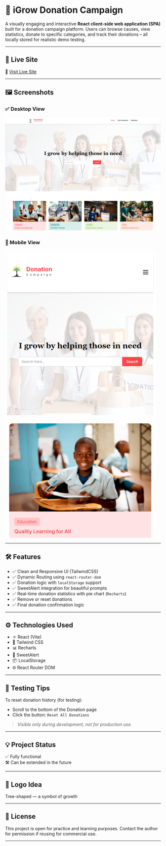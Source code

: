 # 🌱 iGrow Donation Campaign

A visually engaging and interactive **React client-side web application (SPA)** built for a donation campaign platform. Users can browse causes, view statistics, donate to specific categories, and track their donations – all locally stored for realistic demo testing.

---

## 🚀 Live Site

🔗 [Visit Live Site](https://your-vercel-live-url-here.vercel.app)

---

## 🖼️ Screenshots

### ✅ Desktop View

![Desktop Home Screenshot](./readme-assets/desktop-home.png)

### 📱 Mobile View

![Mobile Home Screenshot](./readme-assets/mobile-home.png)

---

## 🛠️ Features

- ✅ Clean and Responsive UI (TailwindCSS)
- ✅ Dynamic Routing using `react-router-dom`
- ✅ Donation logic with `localStorage` support
- ✅ SweetAlert integration for beautiful prompts
- ✅ Real-time donation statistics with pie chart (`Recharts`)
- ✅ Remove or reset donations
- ✅ Final donation confirmation logic

---

## ⚙️ Technologies Used

- ⚛️ React (Vite)
- 🎨 Tailwind CSS
- 📊 Recharts
- 🔔 SweetAlert
- 📦 LocalStorage
- 🌐 React Router DOM

---

## 🧪 Testing Tips

To reset donation history (for testing):
- Scroll to the bottom of the Donation page
- Click the button: `Reset All Donations`

> *Visible only during development, not for production use.*

---

## 💡 Project Status

✅ Fully functional  
🛠️ Can be extended in the future

---

## 📛 Logo Idea

Tree-shaped — a symbol of growth  

---

## 🤝 License

This project is open for practice and learning purposes. Contact the author for permission if reusing for commercial use.

---